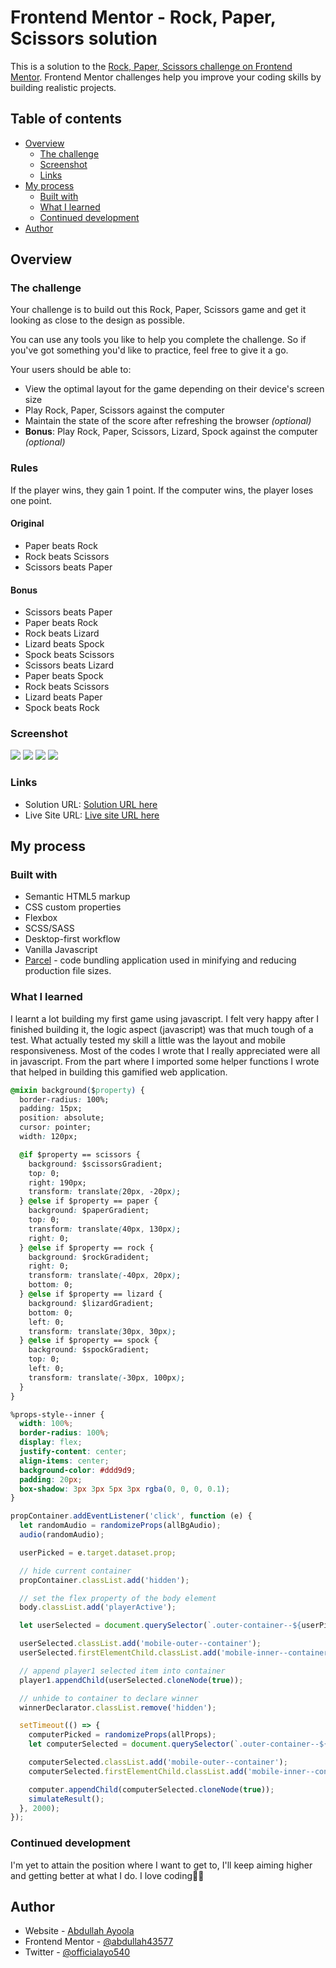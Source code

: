 # Frontend Mentor - Rock, Paper, Scissors solution

This is a solution to the [Rock, Paper, Scissors challenge on Frontend Mentor](https://www.frontendmentor.io/challenges/rock-paper-scissors-game-pTgwgvgH). Frontend Mentor challenges help you improve your coding skills by building realistic projects.

## Table of contents

- [Overview](#overview)
  - [The challenge](#the-challenge)
  - [Screenshot](#screenshot)
  - [Links](#links)
- [My process](#my-process)
  - [Built with](#built-with)
  - [What I learned](#what-i-learned)
  - [Continued development](#continued-development)
- [Author](#author)

## Overview

### The challenge

Your challenge is to build out this Rock, Paper, Scissors game and get it looking as close to the design as possible.

You can use any tools you like to help you complete the challenge. So if you've got something you'd like to practice, feel free to give it a go.

Your users should be able to:

- View the optimal layout for the game depending on their device's screen size
- Play Rock, Paper, Scissors against the computer
- Maintain the state of the score after refreshing the browser _(optional)_
- **Bonus**: Play Rock, Paper, Scissors, Lizard, Spock against the computer _(optional)_

### Rules

If the player wins, they gain 1 point. If the computer wins, the player loses one point.

#### Original

- Paper beats Rock
- Rock beats Scissors
- Scissors beats Paper

#### Bonus

- Scissors beats Paper
- Paper beats Rock
- Rock beats Lizard
- Lizard beats Spock
- Spock beats Scissors
- Scissors beats Lizard
- Paper beats Spock
- Rock beats Scissors
- Lizard beats Paper
- Spock beats Rock

### Screenshot

![](./src/screenshots/Screenshot_5.png)
![](./src/screenshots/Screenshot_6.png)
![](./src/screenshots/Screenshot_7.png)
![](./src/screenshots/Screenshot_8.png)

### Links

- Solution URL: [Solution URL here](https://your-solution-url.com)
- Live Site URL: [Live site URL here](https://your-live-site-url.com)

## My process

### Built with

- Semantic HTML5 markup
- CSS custom properties
- Flexbox
- SCSS/SASS
- Desktop-first workflow
- Vanilla Javascript
- [Parcel]() - code bundling application used in minifying and reducing production file sizes.

### What I learned

I learnt a lot building my first game using javascript. I felt very happy after I finished building it, the logic aspect (javascript) was that much tough of a test. What actually tested my skill a little was the layout and mobile responsiveness. Most of the codes I wrote that I really appreciated were all in javascript. From the part where I imported some helper functions I wrote that helped in building this gamified web application.

```css
@mixin background($property) {
  border-radius: 100%;
  padding: 15px;
  position: absolute;
  cursor: pointer;
  width: 120px;

  @if $property == scissors {
    background: $scissorsGradient;
    top: 0;
    right: 190px;
    transform: translate(20px, -20px);
  } @else if $property == paper {
    background: $paperGradient;
    top: 0;
    transform: translate(40px, 130px);
    right: 0;
  } @else if $property == rock {
    background: $rockGradident;
    right: 0;
    transform: translate(-40px, 20px);
    bottom: 0;
  } @else if $property == lizard {
    background: $lizardGradient;
    bottom: 0;
    left: 0;
    transform: translate(30px, 30px);
  } @else if $property == spock {
    background: $spockGradient;
    top: 0;
    left: 0;
    transform: translate(-30px, 100px);
  }
}

%props-style--inner {
  width: 100%;
  border-radius: 100%;
  display: flex;
  justify-content: center;
  align-items: center;
  background-color: #ddd9d9;
  padding: 20px;
  box-shadow: 3px 3px 5px 3px rgba(0, 0, 0, 0.1);
}
```

```js
propContainer.addEventListener('click', function (e) {
  let randomAudio = randomizeProps(allBgAudio);
  audio(randomAudio);

  userPicked = e.target.dataset.prop;

  // hide current container
  propContainer.classList.add('hidden');

  // set the flex property of the body element
  body.classList.add('playerActive');

  let userSelected = document.querySelector(`.outer-container--${userPicked}`);

  userSelected.classList.add('mobile-outer--container');
  userSelected.firstElementChild.classList.add('mobile-inner--container');

  // append player1 selected item into container
  player1.appendChild(userSelected.cloneNode(true));

  // unhide to container to declare winner
  winnerDeclarator.classList.remove('hidden');

  setTimeout(() => {
    computerPicked = randomizeProps(allProps);
    let computerSelected = document.querySelector(`.outer-container--${computerPicked}`);

    computerSelected.classList.add('mobile-outer--container');
    computerSelected.firstElementChild.classList.add('mobile-inner--container');

    computer.appendChild(computerSelected.cloneNode(true));
    simulateResult();
  }, 2000);
});
```

### Continued development

I'm yet to attain the position where I want to get to, I'll keep aiming higher and getting better at what I do. I love coding🤩🤩

## Author

- Website - [Abdullah Ayoola](https://github.com/abdullah43577)
- Frontend Mentor - [@abdullah43577](https://www.frontendmentor.io/profile/abdullah43577)
- Twitter - [@officialayo540](https://twitter.com/officialayo540)
